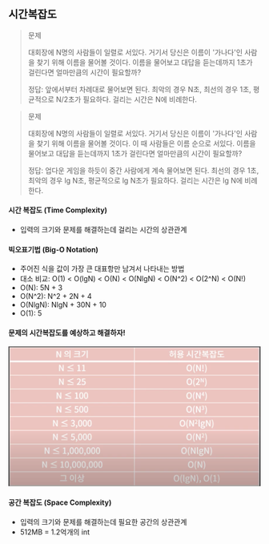 ## 시간복잡도

> 문제
> 
> 대회장에 N명의 사람들이 일렬로 서있다. 거기서 당신은 이름이 '가나다'인 사람을 찾기 위해 이름을 물어볼 것이다. 이름을 물어보고 대답을 듣는데까지 1초가 걸린다면 얼마만큼의 시간이 필요할까?
> 
> 정답: 앞에서부터 차례대로 물어보면 된다. 최악의 경우 N초, 최선의 경우 1초, 평균적으로 N/2초가 필요하다. 걸리는 시간은 N에 비례한다.

> 문제
> 
> 대회장에  N명의 사람들이 일렬로 서있다. 거기서 당신은 이름이 '가나다'인 사람을 찾기 위해 이름을 물어볼 것이다. 이 때 사람들은 이름 순으로 서있다. 이름을 물어보고 대답을 듣는데까지 1초가 걸린다면 얼마만큼의 시간이 필요할까?
> 
> 정답: 업다운 게임을 하듯이 중간 사람에게 계속 물어보면 된다. 최선의 경우 1초, 최악의 경우 lg N초, 평균적으로 lg N초가 필요하다. 걸리는 시간은 lg N에 비례한다.

#### 시간 복잡도 (Time Complexity)

- 입력의 크기와 문제를 해결하는데 걸리는 시간의 상관관계

#### 빅오표기법 (Big-O Notation)

- 주어진 식을 값이 가장 큰 대표항만 남겨서 나타내는 방법
- 대소 비교: O(1) < O(lgN) < O(N) < O(NlgN) < O(N^2) < O(2^N) < O(N!)
- O(N): 5N + 3
- O(N^2): N^2 + 2N + 4
- O(NlgN): NlgN + 30N + 10
- O(1): 5


#### 문제의 시간복잡도를 예상하고 해결하자! 

![img.png](image/img.png)

#### 공간 복잡도 (Space Complexity)

- 입력의 크기와 문제를 해결하는데 필요한 공간의 상관관계
- 512MB = 1.2억개의 int